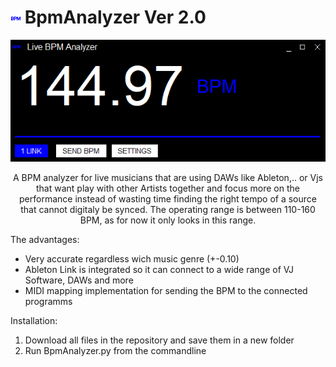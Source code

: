 # ![plot](./bpm.png) BpmAnalyzer Ver 2.0

<p align="center">
 <img src="./UI.png">
</p>
<p align="center">
A BPM analyzer for live musicians that are using DAWs like Ableton,.. or Vjs that want play with other Artists together and focus more on the performance instead of wasting time finding the right tempo of a source that cannot digitaly be synced.
The operating range is between 110-160 BPM, as for now it only looks in this range.
</p>
The advantages:

- Very accurate regardless wich music genre (+-0.10)
- Ableton Link is integrated so it can connect to a wide range of VJ Software, DAWs and more
- MIDI mapping implementation for sending the BPM to the connected programms

Installation:

1. Download all files in the repository and save them in a new folder
2. Run BpmAnalyzer.py from the commandline

